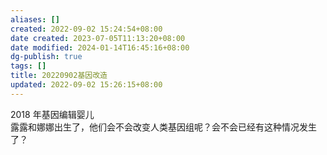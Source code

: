 ```yaml
---
aliases: []
created: 2022-09-02 15:24:54+08:00
date created: 2023-07-05T11:13:20+08:00
date modified: 2024-01-14T16:45:16+08:00
dg-publish: true
tags: []
title: 20220902基因改造
updated: 2022-09-02 15:26:15+08:00
---
```


2018 年基因编辑婴儿  
露露和娜娜出生了，他们会不会改变人类基因组呢？会不会已经有这种情况发生了？